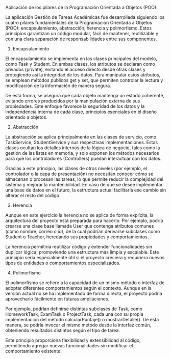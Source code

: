 Aplicación de los pilares de la Programación Orientada a Objetos (POO)

La aplicación Gestión de Tareas Académicas fue desarrollada siguiendo los cuatro pilares fundamentales de la Programación Orientada a Objetos (POO): encapsulamiento, abstracción, herencia y polimorfismo.
Estos principios garantizan un código modular, fácil de mantener, reutilizable y con una clara separación de responsabilidades entre sus componentes.

1. Encapsulamiento

El encapsulamiento se implementa en las clases principales del modelo, como Task y Student.
En ambas clases, los atributos se declaran como privados (private), evitando el acceso directo desde otras clases y protegiendo así la integridad de los datos.
Para manipular estos atributos, se emplean métodos públicos get y set, que permiten controlar la lectura y modificación de la información de manera segura.

De esta forma, se asegura que cada objeto mantenga un estado coherente, evitando errores producidos por la manipulación externa de sus propiedades.
Este enfoque favorece la seguridad de los datos y la independencia interna de cada clase, principios esenciales en el diseño orientado a objetos.

2. Abstracción

La abstracción se aplica principalmente en las clases de servicio, como TaskService, StudentService y sus respectivas implementaciones.
Estas clases ocultan los detalles internos de la lógica de negocio, tales como la gestión de las listas en memoria, y solo exponen los métodos necesarios para que los controladores (Controllers) puedan interactuar con los datos.

Gracias a este principio, las clases de otros niveles (por ejemplo, el controlador o la capa de presentación) no necesitan conocer cómo se almacenan o procesan las tareas, lo que permite reducir la complejidad del sistema y mejorar la mantenibilidad.
En caso de que se desee implementar una base de datos en el futuro, la estructura actual facilitaría ese cambio sin alterar el resto del código.

3. Herencia

Aunque en este ejercicio la herencia no se aplica de forma explícita, la arquitectura del proyecto está preparada para hacerlo.
Por ejemplo, podría crearse una clase base llamada User que contenga atributos comunes (como nombre, correo o id), de la cual podrían derivarse subclases como Student o Teacher, heredando sus propiedades y comportamientos.

La herencia permitiría reutilizar código y extender funcionalidades sin duplicar lógica, promoviendo una estructura más limpia y escalable.
Este principio sería especialmente útil si el proyecto creciera y requiriera nuevos tipos de entidades o comportamientos especializados.

4. Polimorfismo

El polimorfismo se refiere a la capacidad de un mismo método o interfaz de adoptar diferentes comportamientos según el contexto.
Aunque en la versión actual no se ha implementado de forma directa, el proyecto podría aprovecharlo fácilmente en futuras ampliaciones.

Por ejemplo, podrían definirse distintas subclases de Task, como HomeworkTask, ExamTask o ProjectTask, cada una con su propia implementación del método calcularPuntaje() o mostrarDetalle().
De esta manera, se podría invocar el mismo método desde la interfaz común, obteniendo resultados distintos según el tipo de tarea.

Este principio proporciona flexibilidad y extensibilidad al código, permitiendo agregar nuevas funcionalidades sin modificar el comportamiento existente.
